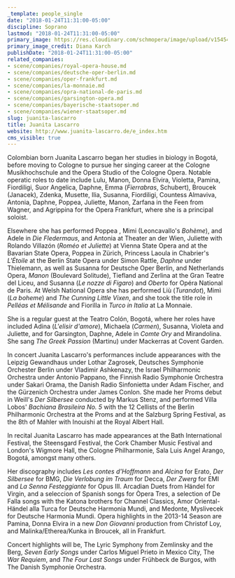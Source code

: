 ```yaml
---
_template: people_single
date: "2018-01-24T11:31:00-05:00"
discipline: Soprano
lastmod: "2018-01-24T11:31:00-05:00"
primary_image: https://res.cloudinary.com/schmopera/image/upload/v1545409169/media/webhook-uploads/1516811189255/DSC_7356_fs.jpg.jpg
primary_image_credit: Diana Karch
publishDate: "2018-01-24T11:31:00-05:00"
related_companies:
- scene/companies/royal-opera-house.md
- scene/companies/deutsche-oper-berlin.md
- scene/companies/oper-frankfurt.md
- scene/companies/la-monnaie.md
- scene/companies/opra-national-de-paris.md
- scene/companies/garsington-opera.md
- scene/companies/bayerische-staatsoper.md
- scene/companies/wiener-staatsoper.md
slug: juanita-lascarro
title: Juanita Lascarro
website: http://www.juanita-lascarro.de/e_index.htm
cms_visible: true
---
```


Colombian born Juanita Lascarro began her studies in biology in Bogotá, before moving to Cologne to pursue her singing career at the Cologne Musikhochschule and the Opera Studio of the Cologne Opera. 
Notable operatic roles to date include Lulu, Manon, Donna Elvira, Violetta, Pamina, Fiordiligi, Suor Angelica, Daphne, Emma (*Fierrabras*, Schubert), Broucek (Janacek), Zdenka, Musette, Ilia, Susanna, Fiordiligi, Countess Almaviva, Antonia, Daphne, Poppea, Juliette, Manon, Zarfana in the Feen from Wagner, and Agrippina for the Opera Frankfurt, where she is a principal soloist.

Elsewhere she has performed Poppea , Mimi (Leoncavallo's *Bohème*), and Adele in *Die Fledermaus*, and Antonia at Theater an der Wien, Juliette with Rolando Villazón (*Roméo et Juliette*) at Vienna State Opera and at the Bavarian State Opera, Poppea in Zürich, Princess Laoula in Chabrier's *L'Étoile* at the Berlin State Opera under Simon Rattle, *Daphne* under Thielemann, as well as Susanna for Deutsche Oper Berlin, and Netherlands Opera, *Manon* (Boulevard Solitude), Tiefland and Zerlina at the Gran Teatre del Liceu, and Susanna (*Le nozze di Figaro*) and *Oberto* for Opéra National de Paris. At Welsh National Opera she has performed Liù (*Turandot*), Mimì (*La boheme*) and *The Cunning Little Vixen*, and she took the title role in *Pelléas et Mélisande* and Fiorilla in *Turco in Italia* at La Monnaie. 

She is a regular guest at the Teatro Colón, Bogotá, where her roles have included Adina (*L'elisir d'amore*), Michaela (*Carmen*), Susanna, Violeta and Juliette, and for Garsington, Daphne, Adele in *Comte Ory* and Mirandolina. She sang *The Greek Passion* (Martinu) under Mackerras at Covent Garden. 

In concert Juanita Lascarro's performances include appearances with the Leipzig Gewandhaus under Lothar Zagrosek, Deutsches Symphonie Orchester Berlin under Vladimir Ashkenazy, the Israel Philharmonic Orchestra under Antonio Pappano, the Finnish Radio Symphonie Orchestra under Sakari Orama, the Danish Radio Sinfonietta under Adam Fischer, and the Gürzenich Orchestra under James Conlon. She made her Proms debut in Weill's *Der Silbersee* conducted by Markus Stenz, and performed Villa Lobos' *Bachiana Brasileira No. 5* with the 12 Cellists of the Berlin Philharmonic Orchestra at the Proms and at the Salzburg Spring Festival, as the 8th of Mahler with Inouishi at the Royal Albert Hall.

In recital Juanita Lascarro has made appearances at the Bath International Festival, the Steensgard Festival, the Cork Chamber Music Festival and London's Wigmore Hall, the Cologne Philharmonie, Sala Luis Angel Arango, Bogotá, amongst many others.

Her discography includes *Les contes d'Hoffmann* and *Alcina* for Erato, *Der Silbersee* for BMG, *Die Verlobung im Traum* for Decca, *Der Zwerg* for EMI and *La Senna Festeggiante* for Opus III. Arcadian Duets from Händel for Virgin, and a seleccion of Spanish songs for Òpera Tres, a selection of De Falla songs with the Katona brothers for Channel Classics, Amor Oriental- Händel alla Turca for Deutsche Harmonia Mundi, and Medonte, Myslivecek for Deutsche Harmonia Mundi.
Opera highlights in the 2013-14 Season are Pamina, Donna Elvira in a new *Don Giovanni* production from Christof Loy, and Malinka/Etherea/Kunka in Broucek, all in Frankfurt.

Concert highlights will be, The Lyric Symphony from Zemlinsky and the Berg, *Seven Early Songs* under Carlos Miguel Prieto in Mexico City, The *War Requiem*, and *The Four Last Songs* under Frühbeck de Burgos, with The Danish Symphonie Orchestra.
